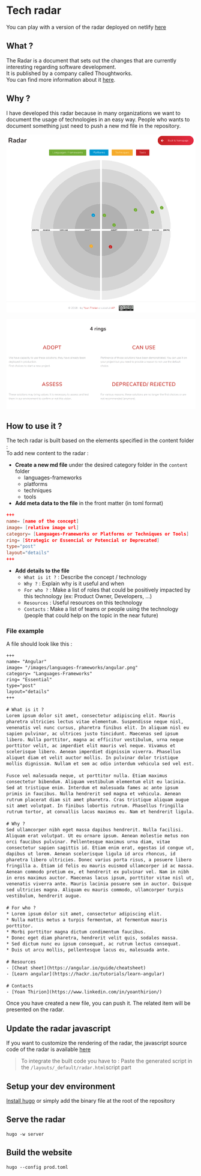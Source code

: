 # Tech radar
You can play with a version of the radar deployed on netlify [here](https://pedantic-bose-206591.netlify.app/)

## What ?

The Radar is a document that sets out the changes that are currently interesting regarding software development.  
It is published by a company called Thoughtworks.  
You can find more information about it [here](https://www.thoughtworks.com/radar/faq).

## Why ?

I have developed this radar because in many organizations we want to document the usage of technologies in an easy way.
People who wants to document something just need to push a new md file in the repository.

![tech-radar](static/images/preview.png)

![tech-radar](/static/images/preview-rings.png)

## How to use it ?

The tech radar is built based on the elements specified in the content folder :  
To add new content to the radar :  
* **Create a new md file** under the desired category folder in the `content` folder
    * languages-frameworks
    * platforms
    * techniques
    * tools
* **Add meta data to the file** in the front matter (in toml format)
```toml
+++
name= [name of the concept]
image= [relative image url]
category= [Languages-Frameworks or Platforms or Techniques or Tools]
ring= [Strategic or Essencial or Potencial or Deprecated]
type="post"
layout="details"
+++
```
* **Add details to the file**
    * `What is it ?` : Describe the concept / technology
    * `Why ?` : Explain why is it useful and when
    * `For who ?` : Make a list of roles that could be positively impacted by this technology (ex: Product Owner, Developers, ...)
    * `Resources` : Useful resources on this technology
    * `Contacts` : Make a list of teams or people using the technology (people that could help on the topic in the near future)

### File example
A file should look like this :
```
+++
name= "Angular"
image= "/images/languages-frameworks/angular.png"
category= "Languages-Frameworks"
ring= "Essential"
type="post"
layout="details"
+++

# What is it ?
Lorem ipsum dolor sit amet, consectetur adipiscing elit. Mauris pharetra ultricies lectus vitae elementum. Suspendisse neque nisl, venenatis vel nunc cursus, pharetra finibus elit. In aliquam nisl eu sapien pulvinar, ac ultrices justo tincidunt. Maecenas sed ipsum libero. Nulla porttitor, magna ac efficitur vestibulum, urna neque porttitor velit, ac imperdiet elit mauris vel neque. Vivamus et scelerisque libero. Aenean imperdiet dignissim viverra. Phasellus aliquet diam et velit auctor mollis. In pulvinar dolor tristique mollis dignissim. Nullam et sem ac odio interdum vehicula sed vel est.

Fusce vel malesuada neque, ut porttitor nulla. Etiam maximus consectetur bibendum. Aliquam vestibulum elementum elit eu lacinia. Sed at tristique enim. Interdum et malesuada fames ac ante ipsum primis in faucibus. Nulla hendrerit sed magna et vehicula. Aenean rutrum placerat diam sit amet pharetra. Cras tristique aliquam augue sit amet volutpat. In finibus lobortis rutrum. Phasellus fringilla rutrum tortor, at convallis lacus maximus eu. Nam et hendrerit ligula.

# Why ?
Sed ullamcorper nibh eget massa dapibus hendrerit. Nulla facilisi. Aliquam erat volutpat. Ut eu ornare ipsum. Aenean molestie metus non orci faucibus pulvinar. Pellentesque maximus urna diam, vitae consectetur sapien sagittis id. Etiam enim erat, egestas id congue ut, dapibus ut lorem. Aenean scelerisque ligula id arcu rhoncus, id pharetra libero ultricies. Donec varius porta risus, a posuere libero fringilla a. Etiam id felis eu mauris euismod ullamcorper id ac massa. Aenean commodo pretium ex, et hendrerit ex pulvinar vel. Nam in nibh in eros maximus auctor. Maecenas lacus ipsum, porttitor vitae nisl ut, venenatis viverra ante. Mauris lacinia posuere sem in auctor. Quisque sed ultricies magna. Aliquam eu mauris commodo, ullamcorper turpis vestibulum, hendrerit augue.

# For who ?
* Lorem ipsum dolor sit amet, consectetur adipiscing elit.
* Nulla mattis metus a turpis fermentum, at fermentum mauris porttitor.
* Morbi porttitor magna dictum condimentum faucibus.
* Donec eget diam pharetra, hendrerit velit quis, sodales massa.
* Sed dictum nunc eu ipsum consequat, ac rutrum lectus consequat.
* Duis ut arcu mollis, pellentesque lacus eu, malesuada ante.

# Resources
- [Cheat sheet](https://angular.io/guide/cheatsheet)
- [Learn angular](https://hackr.io/tutorials/learn-angular)

# Contacts
- [Yoan Thirion](https://www.linkedin.com/in/yoanthirion/)
```

Once you have created a new file, you can push it.
The related item will be presented on the radar.

## Update the radar javascript
If you want to customize the rendering of the radar, the javascript source code of the radar is available [here](https://github.com/agilepartner/tech-radar-js)

> To integrate the built code you have to : 
Paste the generated script in the `/layouts/_default/radar.html`script part

## Setup your dev environment
[Install hugo](https://gohugo.io/getting-started/installing/) or simply add the binary file at the root of the repository

## Serve the radar
```
hugo -w server
```

## Build the website
```
hugo --config prod.toml
```